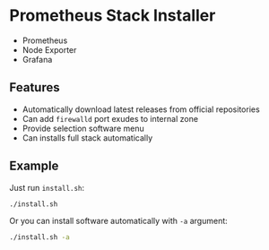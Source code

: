 # Prometheus Stack Installer

* Prometheus
* Node Exporter
* Grafana

## Features

* Automatically download latest releases from official repositories
* Can add `firewalld` port exudes to internal zone
* Provide selection software menu
* Can installs full stack automatically

## Example

Just run `install.sh`:
```bash
./install.sh
```
Or you can install software automatically with `-a` argument:

```bash
./install.sh -a
```